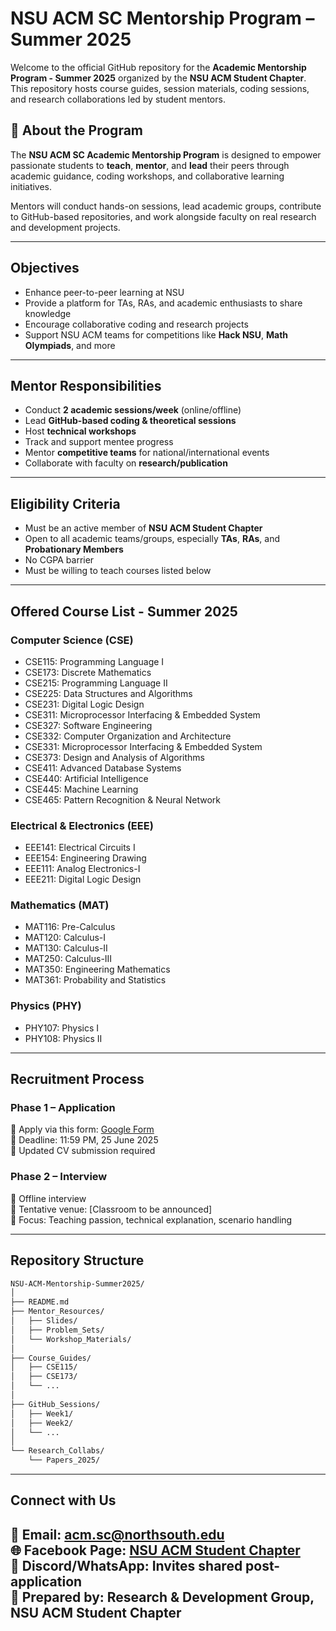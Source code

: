# NSU ACM SC Mentorship Program – Summer 2025
Welcome to the official GitHub repository for the **Academic Mentorship Program - Summer 2025** organized by the **NSU ACM Student Chapter**. This repository hosts course guides, session materials, coding sessions, and research collaborations led by student mentors.


## 🌟 About the Program

The **NSU ACM SC Academic Mentorship Program** is designed to empower passionate students to **teach**, **mentor**, and **lead** their peers through academic guidance, coding workshops, and collaborative learning initiatives.

Mentors will conduct hands-on sessions, lead academic groups, contribute to GitHub-based repositories, and work alongside faculty on real research and development projects.

---


## Objectives

- Enhance peer-to-peer learning at NSU
- Provide a platform for TAs, RAs, and academic enthusiasts to share knowledge
- Encourage collaborative coding and research projects
- Support NSU ACM teams for competitions like **Hack NSU**, **Math Olympiads**, and more

---

## Mentor Responsibilities

- Conduct **2 academic sessions/week** (online/offline)
- Lead **GitHub-based coding & theoretical sessions**
- Host **technical workshops**
- Track and support mentee progress
- Mentor **competitive teams** for national/international events
- Collaborate with faculty on **research/publication**

---

## Eligibility Criteria

- Must be an active member of **NSU ACM Student Chapter**
- Open to all academic teams/groups, especially **TAs**, **RAs**, and **Probationary Members**
- No CGPA barrier
- Must be willing to teach courses listed below

---

## Offered Course List - Summer 2025

### Computer Science (CSE)
- CSE115: Programming Language I  
- CSE173: Discrete Mathematics  
- CSE215: Programming Language II  
- CSE225: Data Structures and Algorithms  
- CSE231: Digital Logic Design  
- CSE311: Microprocessor Interfacing & Embedded System  
- CSE327: Software Engineering  
- CSE332: Computer Organization and Architecture  
- CSE331: Microprocessor Interfacing & Embedded System  
- CSE373: Design and Analysis of Algorithms  
- CSE411: Advanced Database Systems  
- CSE440: Artificial Intelligence  
- CSE445: Machine Learning  
- CSE465: Pattern Recognition & Neural Network  

### Electrical & Electronics (EEE)
- EEE141: Electrical Circuits I  
- EEE154: Engineering Drawing  
- EEE111: Analog Electronics-I
- EEE211: Digital Logic Design 

### Mathematics (MAT)
- MAT116: Pre-Calculus
- MAT120: Calculus-I  
- MAT130: Calculus-II  
- MAT250: Calculus-III  
- MAT350: Engineering Mathematics  
- MAT361: Probability and Statistics  

### Physics (PHY)
- PHY107: Physics I  
- PHY108: Physics II  

---

## Recruitment Process

### Phase 1 – Application  
📌 Apply via this form: [Google Form](https://forms.gle/nUgRx5yAw4g82h7b6)  
📌 Deadline: 11:59 PM, 25 June 2025  
📌 Updated CV submission required

### Phase 2 – Interview  
📍 Offline interview  
📍 Tentative venue: [Classroom to be announced]  
📍 Focus: Teaching passion, technical explanation, scenario handling


---

## Repository Structure

```bash
NSU-ACM-Mentorship-Summer2025/
│
├── README.md
├── Mentor_Resources/
│   ├── Slides/
│   ├── Problem_Sets/
│   └── Workshop_Materials/
│
├── Course_Guides/
│   ├── CSE115/
│   ├── CSE173/
│   └── ...
│
├── GitHub_Sessions/
│   ├── Week1/
│   ├── Week2/
│   └── ...
│
└── Research_Collabs/
    └── Papers_2025/
````
---

## Connect with Us

📧 **Email:** [acm.sc@northsouth.edu](mailto:acm.sc@northsouth.edu) </br>
🌐 **Facebook Page:** [NSU ACM Student Chapter](https://facebook.com/nsuacmsc)</br>
🔗 **Discord/WhatsApp:** Invites shared post-application</br>
🏫 **Prepared by:** Research \& Development Group, NSU ACM Student Chapter
---